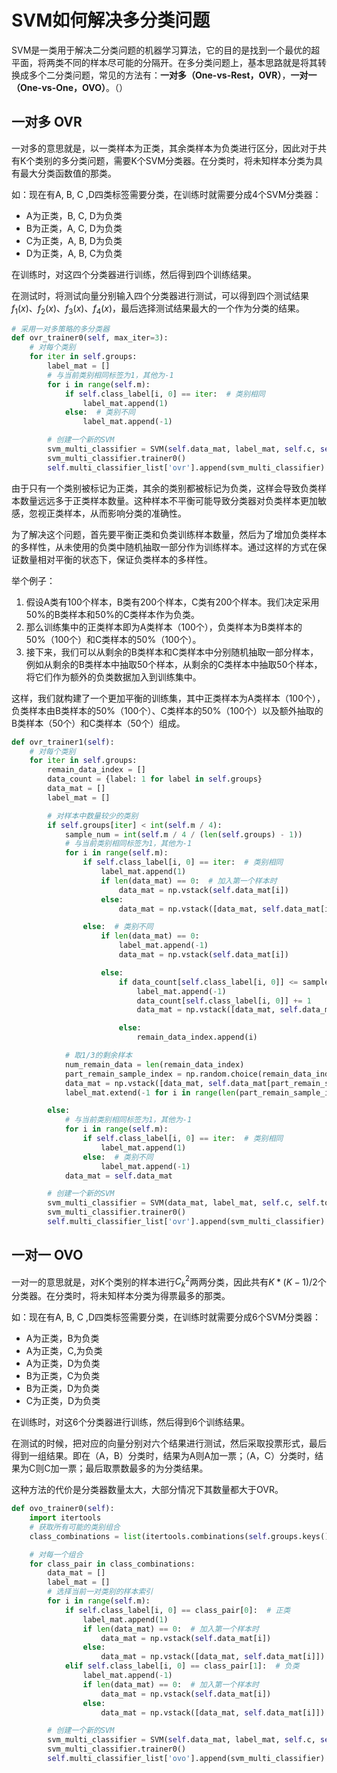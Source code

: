 # SVM如何解决多分类问题

SVM是一类用于解决二分类问题的机器学习算法，它的目的是找到一个最优的超平面，将两类不同的样本尽可能的分隔开。在多分类问题上，基本思路就是将其转换成多个二分类问题，常见的方法有：**一对多（One-vs-Rest，OVR）**，**一对一（One-vs-One，OVO）**。（）

## 一对多 OVR

一对多的意思就是，以一类样本为正类，其余类样本为负类进行区分，因此对于共有K个类别的多分类问题，需要K个SVM分类器。在分类时，将未知样本分类为具有最大分类函数值的那类。

如：现在有A, B, C ,D四类标签需要分类，在训练时就需要分成4个SVM分类器：

- A为正类，B, C, D为负类
- B为正类，A, C, D为负类
- C为正类，A, B, D为负类
- D为正类，A, B, C为负类

在训练时，对这四个分类器进行训练，然后得到四个训练结果。

在测试时，将测试向量分别输入四个分类器进行测试，可以得到四个测试结果$f_1(x)$、$f_2(x)$、$f_3(x)$、$f_4(x)$，最后选择测试结果最大的一个作为分类的结果。

```python
# 采用一对多策略的多分类器
def ovr_trainer0(self, max_iter=3):
    # 对每个类别
    for iter in self.groups:
        label_mat = []
        # 与当前类别相同标签为1，其他为-1
        for i in range(self.m):
            if self.class_label[i, 0] == iter:  # 类别相同
                label_mat.append(1)
            else:  # 类别不同
                label_mat.append(-1)

        # 创建一个新的SVM
        svm_multi_classifier = SVM(self.data_mat, label_mat, self.c, self.toler, self.max_iter, self.k_tup)
        svm_multi_classifier.trainer0()
        self.multi_classifier_list['ovr'].append(svm_multi_classifier)
```

由于只有一个类别被标记为正类，其余的类别都被标记为负类，这样会导致负类样本数量远远多于正类样本数量。这种样本不平衡可能导致分类器对负类样本更加敏感，忽视正类样本，从而影响分类的准确性。

为了解决这个问题，首先要平衡正类和负类训练样本数量，然后为了增加负类样本的多样性，从未使用的负类中随机抽取一部分作为训练样本。通过这样的方式在保证数量相对平衡的状态下，保证负类样本的多样性。	

举个例子：

1. 假设A类有100个样本，B类有200个样本，C类有200个样本。我们决定采用50%的B类样本和50%的C类样本作为负类。
2. 那么训练集中的正类样本即为A类样本（100个），负类样本为B类样本的50%（100个）和C类样本的50%（100个）。
3. 接下来，我们可以从剩余的B类样本和C类样本中分别随机抽取一部分样本，例如从剩余的B类样本中抽取50个样本，从剩余的C类样本中抽取50个样本，将它们作为额外的负类数据加入到训练集中。

这样，我们就构建了一个更加平衡的训练集，其中正类样本为A类样本（100个），负类样本由B类样本的50%（100个）、C类样本的50%（100个）以及额外抽取的B类样本（50个）和C类样本（50个）组成。

```python
def ovr_trainer1(self):
    # 对每个类别
    for iter in self.groups:
        remain_data_index = []
        data_count = {label: 1 for label in self.groups}
        data_mat = []
        label_mat = []

        # 对样本中数量较少的类别
        if self.groups[iter] < int(self.m / 4):
            sample_num = int(self.m / 4 / (len(self.groups) - 1))
            # 与当前类别相同标签为1，其他为-1
            for i in range(self.m):
                if self.class_label[i, 0] == iter:  # 类别相同
                    label_mat.append(1)
                    if len(data_mat) == 0:  # 加入第一个样本时
                        data_mat = np.vstack(self.data_mat[i])
                    else:
                        data_mat = np.vstack([data_mat, self.data_mat[i]])

                else:  # 类别不同
                    if len(data_mat) == 0:
                        label_mat.append(-1)
                        data_mat = np.vstack(self.data_mat[i])

                    else:
                        if data_count[self.class_label[i, 0]] <= sample_num:
                            label_mat.append(-1)
                            data_count[self.class_label[i, 0]] += 1
                            data_mat = np.vstack([data_mat, self.data_mat[i]])

                        else:
                            remain_data_index.append(i)

            # 取1/3的剩余样本
            num_remain_data = len(remain_data_index)
            part_remain_sample_index = np.random.choice(remain_data_index, int(num_remain_data / 3), replace=False)
            data_mat = np.vstack([data_mat, self.data_mat[part_remain_sample_index]])
            label_mat.extend(-1 for i in range(len(part_remain_sample_index)))

        else:
            # 与当前类别相同标签为1，其他为-1
            for i in range(self.m):
                if self.class_label[i, 0] == iter:  # 类别相同
                    label_mat.append(1)
                else:  # 类别不同
                    label_mat.append(-1)
            data_mat = self.data_mat

        # 创建一个新的SVM
        svm_multi_classifier = SVM(data_mat, label_mat, self.c, self.toler, self.max_iter, self.k_tup)
        svm_multi_classifier.trainer0()
        self.multi_classifier_list['ovr'].append(svm_multi_classifier)
```



## 一对一 OVO

一对一的意思就是，对K个类别的样本进行$C_k^2$两两分类，因此共有${K*(K-1)}/{2}$个分类器。在分类时，将未知样本分类为得票最多的那类。

如：现在有A, B, C ,D四类标签需要分类，在训练时就需要分成6个SVM分类器：

- A为正类，B为负类
- A为正类，C,为负类
- A为正类，D为负类
- B为正类，C为负类
- B为正类，D为负类
- C为正类，D为负类

在训练时，对这6个分类器进行训练，然后得到6个训练结果。

在测试的时候，把对应的向量分别对六个结果进行测试，然后采取投票形式，最后得到一组结果。即在（A，B）分类时，结果为A则A加一票；（A，C）分类时，结果为C则C加一票；最后取票数最多的为分类结果。

这种方法的代价是分类器数量太大，大部分情况下其数量都大于OVR。

```python
def ovo_trainer0(self):
    import itertools
    # 获取所有可能的类别组合
    class_combinations = list(itertools.combinations(self.groups.keys(), 2))

    # 对每一个组合
    for class_pair in class_combinations:
        data_mat = []
        label_mat = []
        # 选择当前一对类别的样本索引
        for i in range(self.m):
            if self.class_label[i, 0] == class_pair[0]:  # 正类
                label_mat.append(1)
                if len(data_mat) == 0:  # 加入第一个样本时
                    data_mat = np.vstack(self.data_mat[i])
                else:
                    data_mat = np.vstack([data_mat, self.data_mat[i]])
            elif self.class_label[i, 0] == class_pair[1]:  # 负类
                label_mat.append(-1)
                if len(data_mat) == 0:  # 加入第一个样本时
                    data_mat = np.vstack(self.data_mat[i])
                else:
                    data_mat = np.vstack([data_mat, self.data_mat[i]])

        # 创建一个新的SVM
        svm_multi_classifier = SVM(self.data_mat, label_mat, self.c, self.toler, self.max_iter, self.k_tup)
        svm_multi_classifier.trainer0()
        self.multi_classifier_list['ovo'].append(svm_multi_classifier)
```

